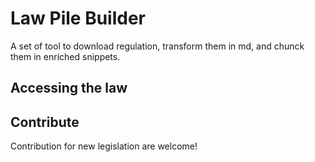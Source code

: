 # Law Pile Builder

A set of tool to download regulation, transform them in md, and chunck them in enriched snippets.

## Accessing the law

## Contribute

Contribution for new legislation are welcome!